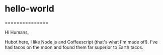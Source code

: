 # hello-world
===============

Hi Humans,

Hubot here, I like Node.js and Coffeescript (that's what I'm made of!).
I've had tacos on the moon and found them far superior to Earth tacos.
